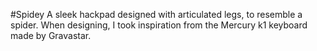 #Spidey
A sleek hackpad designed with articulated legs, to resemble a spider. When designing, I took inspiration from the Mercury k1 keyboard made by Gravastar. 
